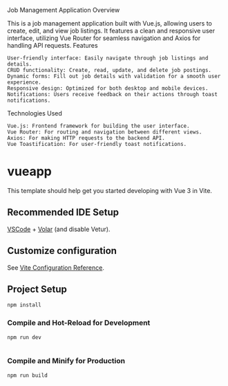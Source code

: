 Job Management Application
Overview

This is a job management application built with Vue.js, allowing users to create, edit, and view job listings. It features a clean and responsive user interface, utilizing Vue Router for seamless navigation and Axios for handling API requests.
Features

    User-friendly interface: Easily navigate through job listings and details.
    CRUD functionality: Create, read, update, and delete job postings.
    Dynamic forms: Fill out job details with validation for a smooth user experience.
    Responsive design: Optimized for both desktop and mobile devices.
    Notifications: Users receive feedback on their actions through toast notifications.

Technologies Used

    Vue.js: Frontend framework for building the user interface.
    Vue Router: For routing and navigation between different views.
    Axios: For making HTTP requests to the backend API.
    Vue Toastification: For user-friendly toast notifications.


# vueapp

This template should help get you started developing with Vue 3 in Vite.

## Recommended IDE Setup

[VSCode](https://code.visualstudio.com/) + [Volar](https://marketplace.visualstudio.com/items?itemName=Vue.volar) (and disable Vetur).

## Customize configuration

See [Vite Configuration Reference](https://vite.dev/config/).

## Project Setup

```sh
npm install
```

### Compile and Hot-Reload for Development

```sh
npm run dev



```

### Compile and Minify for Production

```sh
npm run build
```

